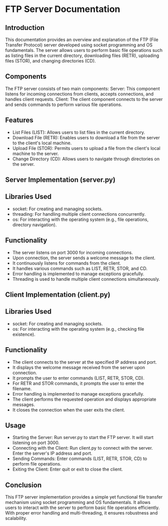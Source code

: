 # FTP Server Documentation
## Introduction
This documentation provides an overview and explanation of the FTP (File Transfer Protocol) server developed using socket programming and OS fundamentals. The server allows users to perform basic file operations such as listing files in the current directory, downloading files (RETR), uploading files (STOR), and changing directories (CD).
## Components
The FTP server consists of two main components:
Server: This component listens for incoming connections from clients, accepts connections, and handles client requests.
Client: The client component connects to the server and sends commands to perform various file operations.
## Features
- List Files (LIST): Allows users to list files in the current directory.
- Download File (RETR): Enables users to download a file from the server to the client's local machine.
- Upload File (STOR): Permits users to upload a file from the client's local machine to the server.
- Change Directory (CD): Allows users to navigate through directories on the server.
## Server Implementation (server.py)
## Libraries Used
- socket: For creating and managing sockets.
- threading: For handling multiple client connections concurrently.
- os: For interacting with the operating system (e.g., file operations, directory navigation).
## Functionality
- The server listens on port 3000 for incoming connections.
- Upon connection, the server sends a welcome message to the client.
- It continuously listens for commands from the client.
- It handles various commands such as LIST, RETR, STOR, and CD.
- Error handling is implemented to manage exceptions gracefully.
- Threading is used to handle multiple client connections simultaneously.
## Client Implementation (client.py)
## Libraries Used
- socket: For creating and managing sockets.
- os: For interacting with the operating system (e.g., checking file existence).
## Functionality
- The client connects to the server at the specified IP address and port.
- It displays the welcome message received from the server upon connection.
- It prompts the user to enter commands (LIST, RETR, STOR, CD).
- For RETR and STOR commands, it prompts the user to enter the filename.
- Error handling is implemented to manage exceptions gracefully.
- The client performs the requested operation and displays appropriate messages.
- It closes the connection when the user exits the client.
## Usage
- Starting the Server: Run server.py to start the FTP server. It will start listening on port 3000.
- Connecting with the Client: Run client.py to connect with the server. Enter the server's IP address and port.
- Sending Commands: Enter commands (LIST, RETR, STOR, CD) to perform file operations.
- Exiting the Client: Enter quit or exit to close the client.
## Conclusion
This FTP server implementation provides a simple yet functional file transfer mechanism using socket programming and OS fundamentals. It allows users to interact with the server to perform basic file operations efficiently. With proper error handling and multi-threading, it ensures robustness and scalability.

